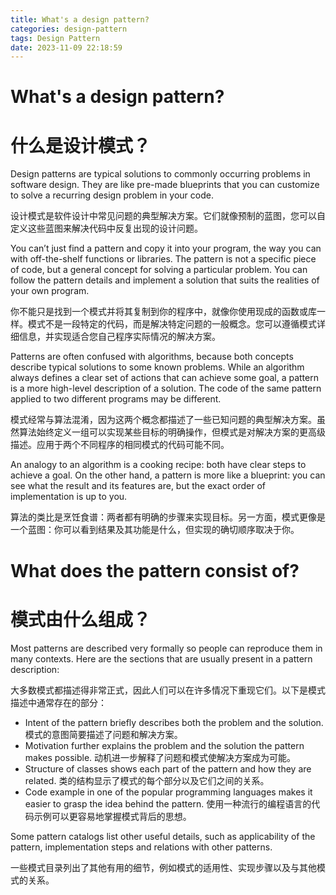 ```yaml
---
title: What's a design pattern?
categories: design-pattern
tags: Design Pattern
date: 2023-11-09 22:18:59
---
```


# What's a design pattern?
# 什么是设计模式？

Design patterns are typical solutions to commonly occurring problems in software design. They are like pre-made blueprints that you can customize to solve a recurring design problem in your code.

设计模式是软件设计中常见问题的典型解决方案。它们就像预制的蓝图，您可以自定义这些蓝图来解决代码中反复出现的设计问题。

You can’t just find a pattern and copy it into your program, the way you can with off-the-shelf functions or libraries. The pattern is not a specific piece of code, but a general concept for solving a particular problem. You can follow the pattern details and implement a solution that suits the realities of your own program.

你不能只是找到一个模式并将其复制到你的程序中，就像你使用现成的函数或库一样。模式不是一段特定的代码，而是解决特定问题的一般概念。您可以遵循模式详细信息，并实现适合您自己程序实际情况的解决方案。

Patterns are often confused with algorithms, because both concepts describe typical solutions to some known problems. While an algorithm always defines a clear set of actions that can achieve some goal, a pattern is a more high-level description of a solution. The code of the same pattern applied to two different programs may be different.

模式经常与算法混淆，因为这两个概念都描述了一些已知问题的典型解决方案。虽然算法始终定义一组可以实现某些目标的明确操作，但模式是对解决方案的更高级描述。应用于两个不同程序的相同模式的代码可能不同。

An analogy to an algorithm is a cooking recipe: both have clear steps to achieve a goal. On the other hand, a pattern is more like a blueprint: you can see what the result and its features are, but the exact order of implementation is up to you.

算法的类比是烹饪食谱：两者都有明确的步骤来实现目标。另一方面，模式更像是一个蓝图：你可以看到结果及其功能是什么，但实现的确切顺序取决于你。

# What does the pattern consist of?

# 模式由什么组成？
Most patterns are described very formally so people can reproduce them in many contexts. Here are the sections that are usually present in a pattern description:

大多数模式都描述得非常正式，因此人们可以在许多情况下重现它们。以下是模式描述中通常存在的部分：

* Intent of the pattern briefly describes both the problem and the solution.
模式的意图简要描述了问题和解决方案。
* Motivation further explains the problem and the solution the pattern makes possible.
动机进一步解释了问题和模式使解决方案成为可能。
* Structure of classes shows each part of the pattern and how they are related.
类的结构显示了模式的每个部分以及它们之间的关系。
* Code example in one of the popular programming languages makes it easier to grasp the idea behind the pattern.
使用一种流行的编程语言的代码示例可以更容易地掌握模式背后的思想。

Some pattern catalogs list other useful details, such as applicability of the pattern, implementation steps and relations with other patterns.

一些模式目录列出了其他有用的细节，例如模式的适用性、实现步骤以及与其他模式的关系。

